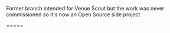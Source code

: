 Former branch intended for Venue Scout but the work was never commissioned so it's now an Open Source side project


=====
